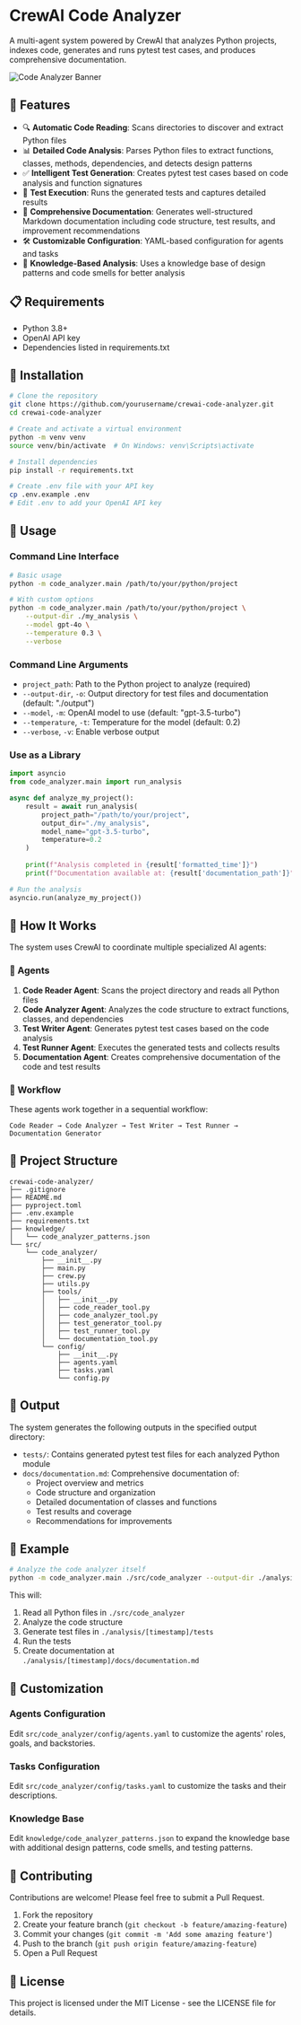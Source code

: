 # CrewAI Code Analyzer

A multi-agent system powered by CrewAI that analyzes Python projects, indexes code, generates and runs pytest test cases, and produces comprehensive documentation.

![Code Analyzer Banner](https://via.placeholder.com/800x200.png?text=CrewAI+Code+Analyzer)

## 🌟 Features

- 🔍 **Automatic Code Reading**: Scans directories to discover and extract Python files
- 📊 **Detailed Code Analysis**: Parses Python files to extract functions, classes, methods, dependencies, and detects design patterns
- ✅ **Intelligent Test Generation**: Creates pytest test cases based on code analysis and function signatures
- 🧪 **Test Execution**: Runs the generated tests and captures detailed results
- 📝 **Comprehensive Documentation**: Generates well-structured Markdown documentation including code structure, test results, and improvement recommendations
- 🛠️ **Customizable Configuration**: YAML-based configuration for agents and tasks
- 🧠 **Knowledge-Based Analysis**: Uses a knowledge base of design patterns and code smells for better analysis

## 📋 Requirements

- Python 3.8+
- OpenAI API key
- Dependencies listed in requirements.txt

## 🚀 Installation

```bash
# Clone the repository
git clone https://github.com/yourusername/crewai-code-analyzer.git
cd crewai-code-analyzer

# Create and activate a virtual environment
python -m venv venv
source venv/bin/activate  # On Windows: venv\Scripts\activate

# Install dependencies
pip install -r requirements.txt

# Create .env file with your API key
cp .env.example .env
# Edit .env to add your OpenAI API key
```

## 🔧 Usage

### Command Line Interface

```bash
# Basic usage
python -m code_analyzer.main /path/to/your/python/project

# With custom options
python -m code_analyzer.main /path/to/your/python/project \
    --output-dir ./my_analysis \
    --model gpt-4o \
    --temperature 0.3 \
    --verbose
```

### Command Line Arguments

- `project_path`: Path to the Python project to analyze (required)
- `--output-dir`, `-o`: Output directory for test files and documentation (default: "./output")
- `--model`, `-m`: OpenAI model to use (default: "gpt-3.5-turbo")
- `--temperature`, `-t`: Temperature for the model (default: 0.2)
- `--verbose`, `-v`: Enable verbose output

### Use as a Library

```python
import asyncio
from code_analyzer.main import run_analysis

async def analyze_my_project():
    result = await run_analysis(
        project_path="/path/to/your/project",
        output_dir="./my_analysis",
        model_name="gpt-3.5-turbo",
        temperature=0.2
    )
    
    print(f"Analysis completed in {result['formatted_time']}")
    print(f"Documentation available at: {result['documentation_path']}")

# Run the analysis
asyncio.run(analyze_my_project())
```

## 🧠 How It Works

The system uses CrewAI to coordinate multiple specialized AI agents:

### 👥 Agents

1. **Code Reader Agent**: Scans the project directory and reads all Python files
2. **Code Analyzer Agent**: Analyzes the code structure to extract functions, classes, and dependencies
3. **Test Writer Agent**: Generates pytest test cases based on the code analysis
4. **Test Runner Agent**: Executes the generated tests and collects results
5. **Documentation Agent**: Creates comprehensive documentation of the code and test results

### 🔄 Workflow

These agents work together in a sequential workflow:

```
Code Reader → Code Analyzer → Test Writer → Test Runner → Documentation Generator
```

## 📂 Project Structure

```
crewai-code-analyzer/
├── .gitignore
├── README.md
├── pyproject.toml
├── .env.example
├── requirements.txt
├── knowledge/
│   └── code_analyzer_patterns.json
└── src/
    └── code_analyzer/
        ├── __init__.py
        ├── main.py
        ├── crew.py
        ├── utils.py
        ├── tools/
        │   ├── __init__.py
        │   ├── code_reader_tool.py
        │   ├── code_analyzer_tool.py
        │   ├── test_generator_tool.py
        │   ├── test_runner_tool.py
        │   └── documentation_tool.py
        └── config/
            ├── __init__.py
            ├── agents.yaml
            ├── tasks.yaml
            └── config.py
```

## 📝 Output

The system generates the following outputs in the specified output directory:

- `tests/`: Contains generated pytest test files for each analyzed Python module
- `docs/documentation.md`: Comprehensive documentation of:
  - Project overview and metrics
  - Code structure and organization
  - Detailed documentation of classes and functions
  - Test results and coverage
  - Recommendations for improvements

## 🎯 Example

```bash
# Analyze the code analyzer itself
python -m code_analyzer.main ./src/code_analyzer --output-dir ./analysis --model gpt-4o
```

This will:
1. Read all Python files in `./src/code_analyzer`
2. Analyze the code structure
3. Generate test files in `./analysis/[timestamp]/tests`
4. Run the tests
5. Create documentation at `./analysis/[timestamp]/docs/documentation.md`

## 🚧 Customization

### Agents Configuration

Edit `src/code_analyzer/config/agents.yaml` to customize the agents' roles, goals, and backstories.

### Tasks Configuration

Edit `src/code_analyzer/config/tasks.yaml` to customize the tasks and their descriptions.

### Knowledge Base

Edit `knowledge/code_analyzer_patterns.json` to expand the knowledge base with additional design patterns, code smells, and testing patterns.

## 🤝 Contributing

Contributions are welcome! Please feel free to submit a Pull Request.

1. Fork the repository
2. Create your feature branch (`git checkout -b feature/amazing-feature`)
3. Commit your changes (`git commit -m 'Add some amazing feature'`)
4. Push to the branch (`git push origin feature/amazing-feature`)
5. Open a Pull Request

## 📄 License

This project is licensed under the MIT License - see the LICENSE file for details.